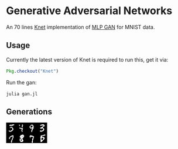 # Generative Adversarial Networks

An 70 lines [Knet](https://github.com/denizyuret/Knet.jl "Knet Github Repo") implementation of [MLP GAN](https://arxiv.org/abs/1406.2661 "arXiv") for MNIST data.

## Usage

Currently the latest version of Knet is required to run this, get it via:
```julia
Pkg.checkout("Knet")
```
Run the gan:
```Shell
julia gan.jl
```
## Generations
![Alt text](generations_merged.jpg?raw=true "Samples")   

